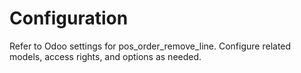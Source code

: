 # Configuration

Refer to Odoo settings for pos_order_remove_line. Configure related models, access rights, and options as needed.
